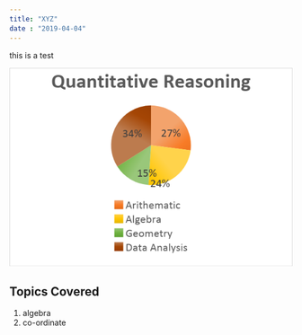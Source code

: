 ```yaml
---
title: "XYZ"
date : "2019-04-04"
---
```

this is a test 

![GRE Quants](./gre-maths.png)

## Topics Covered

1. algebra
2. co-ordinate